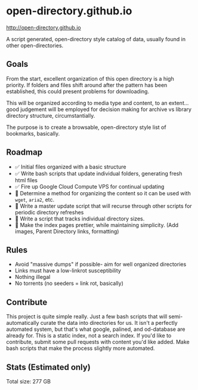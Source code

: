 # open-directory.github.io
http://open-directory.github.io

A script generated, open-directory style catalog of data, usually found in other open-directories.


## Goals
From the start, excellent organization of this open directory is a high priority. If folders and files shift around after the pattern has been established, this could present problems for downloading.

This will be organized according to media type and content, to an extent... good judgement will be employed for decision making for archive vs library directory structure, circumstantially.

The purpose is to create a browsable, open-directory style list of bookmarks, basically.



## Roadmap
* :white_check_mark: Initial files organized with a basic structure
* :white_check_mark: Write bash scripts that update individual folders, generating fresh html files
* :white_check_mark: Fire up Google Cloud Compute VPS for continual updating
* :black_square_button: Determine a method for organizing the content so it can be used with `wget`, `aria2`, etc.
* :black_square_button: Write a master update script that will recurse through other scripts for periodic directory refreshes
* :black_square_button: Write a script that tracks individual directory sizes.
* :black_square_button: Make the index pages prettier, while maintaining simplicity. (Add images, Parent Directory links, formatting)


## Rules
* Avoid "massive dumps" if possible- aim for well organized directories
* Links must have a low-linkrot susceptibility
* Nothing illegal
* No torrents (no seeders = link rot, basically)

## Contribute
This project is quite simple really. Just a few bash scripts that will semi-automatically curate the data into directories for us. It isn't a perfectly automated system, but that's what google, palined, and od-database are already for. This is a static index, not a search index. If you'd like to contribute, submit some pull requests with content you'd like added. Make bash scripts that make the process slightly more automated.

## Stats (Estimated only)
Total size: 277 GB
